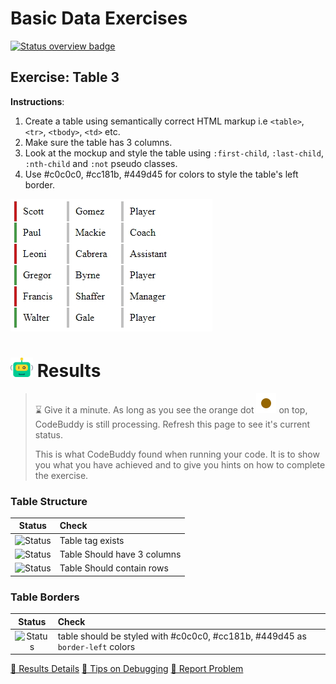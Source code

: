 # Basic Data Exercises
[![Status overview badge](../../blob/badges/.github/badges/main/badge.svg)](#-results)


## Exercise: Table 3

**Instructions**:

1. Create a table using semantically correct HTML markup i.e `<table>`, `<tr>`, `<tbody>`, `<td>` etc.
2. Make sure the table has 3 columns.
3. Look at the mockup and style the table using `:first-child`, `:last-child`, `:nth-child` and `:not` pseudo classes.
4. Use #c0c0c0, #cc181b, #449d45 for colors to style the table's left border.

![mockup-image](/image/mockup.jpg)

[//]: # (autograding info start)
# <img src="https://github.com/DCI-EdTech/autograding-setup/raw/main/assets/bot-large.svg" alt="" data-canonical-src="https://github.com/DCI-EdTech/autograding-setup/raw/main/assets/bot-large.svg" height="31" /> Results
> ⌛ Give it a minute. As long as you see the orange dot ![processing](https://raw.githubusercontent.com/DCI-EdTech/autograding-setup/main/assets/processing.svg) on top, CodeBuddy is still processing. Refresh this page to see it's current status.
>
> This is what CodeBuddy found when running your code. It is to show you what you have achieved and to give you hints on how to complete the exercise.


### Table Structure

|                 Status                  | Check                                                                                    |
| :-------------------------------------: | :--------------------------------------------------------------------------------------- |
| ![Status](../../blob/badges/.github/badges/main/status0.svg) | Table tag exists |
| ![Status](../../blob/badges/.github/badges/main/status1.svg) | Table Should have 3 columns |
| ![Status](../../blob/badges/.github/badges/main/status2.svg) | Table Should contain rows |

### Table Borders

|                 Status                  | Check                                                                                    |
| :-------------------------------------: | :--------------------------------------------------------------------------------------- |
| ![Status](../../blob/badges/.github/badges/main/status3.svg) | table should be styled with #c0c0c0, #cc181b, #449d45 as `border-left` colors |



[🔬 Results Details](../../actions)
[🐞 Tips on Debugging](https://github.com/DCI-EdTech/autograding-setup/wiki/How-to-work-with-CodeBuddy)
[📢 Report Problem](https://docs.google.com/forms/d/e/1FAIpQLSfS8wPh6bCMTLF2wmjiE5_UhPiOEnubEwwPLN_M8zTCjx5qbg/viewform?usp=pp_url&entry.652569746=UIB-data-stylingtables)


[//]: # (autograding info end)